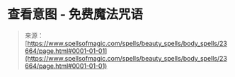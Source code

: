 <!--yml

category: 未分类

date: 2024-06-12 19:08:57

-->

# 查看意图 - 免费魔法咒语

> 来源：[https://www.spellsofmagic.com/spells/beauty_spells/body_spells/23664/page.html#0001-01-01](https://www.spellsofmagic.com/spells/beauty_spells/body_spells/23664/page.html#0001-01-01)
